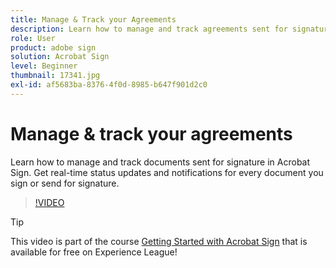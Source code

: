 ```yaml
---
title: Manage & Track your Agreements
description: Learn how to manage and track agreements sent for signature in Acrobat Sign
role: User
product: adobe sign
solution: Acrobat Sign
level: Beginner
thumbnail: 17341.jpg
exl-id: af5683ba-8376-4f0d-8985-b647f901d2c0
---
```

# Manage & track your agreements

Learn how to manage and track documents sent for signature in Acrobat Sign. Get real-time status updates and notifications for every document you sign or send for signature.

>[!VIDEO](https://video.tv.adobe.com/v/338695?quality=12&learn=on&hidetitle=true)

>[!TIP]
>
>This video is part of the course [Getting Started with Acrobat Sign](https://experienceleague.adobe.com/?recommended=Sign-U-1-2020.1) that is available for free on Experience League!
